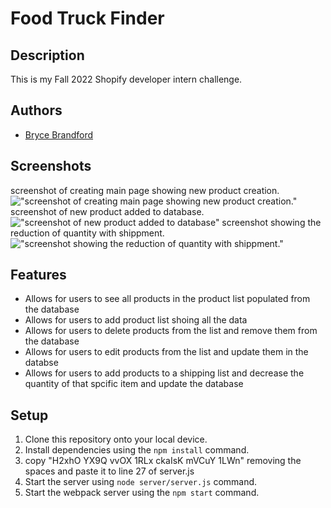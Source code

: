 # Food Truck Finder

## Description

This is my Fall 2022 Shopify developer intern challenge.

## Authors
- [Bryce Brandford](https://github.com/BBrandford11)



## Screenshots
screenshot of creating main page showing new product creation.
!["screenshot of creating main page showing new product creation."](https://github.com/BBrandford11/shopify-Backend-Developer-Intern-Challenge-/blob/master/public/photos/adding_product.png)
screenshot of new product added to database.
!["screenshot of new product added to database"](https://github.com/BBrandford11/shopify-Backend-Developer-Intern-Challenge-/blob/master/public/photos/main_page.png)
screenshot showing the reduction of quantity with shippment.
!["screenshot showing the reduction of quantity with shippment."](https://github.com/BBrandford11/shopify-Backend-Developer-Intern-Challenge-/blob/master/public/photos/reduce%20quantity.png)


## Features
- Allows for users to see all products in the product list populated from the database
- Allows for users to add product list shoing all the data  
- Allows for users to delete products from the list and remove them from the database
- Allows for users to edit products from the list and update them in the databse
- Allows for users to add products to a shipping list and decrease the quantity of that spcific item and update the database 

## Setup
1. Clone this repository onto your local device.
2. Install dependencies using the `npm install` command.
3. copy "H2xhO YX9Q vvOX 1RLx ckaIsK mVCuY 1LWn" removing the spaces and paste it to line 27 of server.js
4. Start the server using  `node server/server.js` command. 
5. Start the webpack server using the `npm start` command. 


